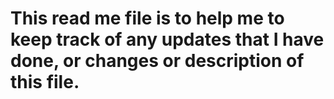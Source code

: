 # This read me file is to help me to keep track of any updates that I have done, or changes or description of this file. 